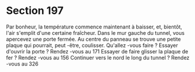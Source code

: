 # Section 197

Par bonheur, la température commence maintenant à baisser, et, bientôt, l'air s'emplit
d'une certaine fraîcheur. Dans le mur gauche du tunnel, vous apercevez une porte fermée.
Au centre du panneau se trouve une petite plaque qui pourrait, peut -être, coulisser.
Qu'allez -vous faire  ?
Essayer d'ouvrir la porte  ?      Rendez -vous au 171
Essayer de faire glisser la plaque de fer  ?    Rendez -vous au 156
Continuer vers le nord le long du tunnel  ?    Rendez -vous au 326